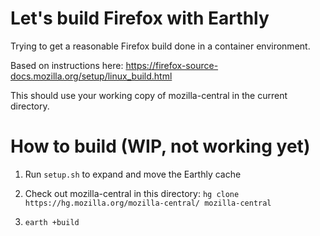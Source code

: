 # Let's build Firefox with Earthly

Trying to get a reasonable Firefox build done in a container environment.

Based on instructions here: https://firefox-source-docs.mozilla.org/setup/linux_build.html

This should use your working copy of mozilla-central in the current directory.


# How to build (WIP, not working yet)

1. Run `setup.sh` to expand and move the Earthly cache

2. Check out mozilla-central in this directory: `hg clone https://hg.mozilla.org/mozilla-central/ mozilla-central`

3. `earth +build`
